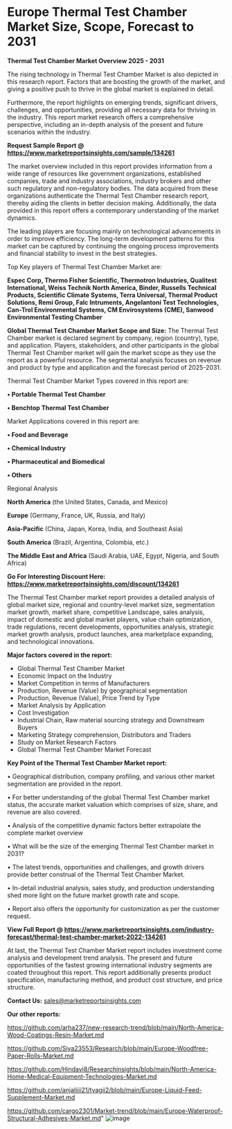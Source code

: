 # Europe Thermal Test Chamber Market Size, Scope, Forecast to 2031

<Strong> Thermal Test Chamber Market Overview 2025 - 2031</strong>

The rising technology in Thermal Test Chamber Market is also depicted in this research report. Factors that are boosting the growth of the market, and giving a positive push to thrive in the global market is explained in detail.

Furthermore, the report highlights on emerging trends, significant drivers, challenges, and opportunities, providing all necessary data for thriving in the industry. This report market research offers a comprehensive perspective, including an in-depth analysis of the present and future scenarios within the industry.

<strong>Request Sample Report @ <a href=https://www.marketreportsinsights.com/sample/134261>https://www.marketreportsinsights.com/sample/134261</a></strong>

The market overview included in this report provides information from a wide range of resources like government organizations, established companies, trade and industry associations, industry brokers and other such regulatory and non-regulatory bodies. The data acquired from these organizations authenticate the Thermal Test Chamber research report, thereby aiding the clients in better decision making. Additionally, the data provided in this report offers a contemporary understanding of the market dynamics.

The leading players are focusing mainly on technological advancements in order to improve efficiency. The long-term development patterns for this market can be captured by continuing the ongoing process improvements and financial stability to invest in the best strategies.

Top Key players of Thermal Test Chamber Market are:

<strong>Espec Corp, Thermo Fisher Scientific, Thermotron Industries, Qualitest International, Weiss Technik North America, Binder, Russells Technical Products, Scientific Climate Systems, Terra Universal, Thermal Product Solutions, Remi Group, Falc Intruments, Angelantoni Test Technologies, Can-Trol Environmental Systems, CM Envirosystems (CME), Sanwood Environmental Testing Chamber</strong>

<strong><b>Global Thermal Test Chamber Market Scope and Size:</b></strong>
The Thermal Test Chamber market is declared segment by company, region (country), type, and application. Players, stakeholders, and other participants in the global Thermal Test Chamber market will gain the market scope as they use the report as a powerful resource. The segmental analysis focuses on revenue and product by type and application and the forecast period of 2025-2031.

Thermal Test Chamber Market Types covered in this report are:

<strong>• Portable Thermal Test Chamber

• Benchtop Thermal Test Chamber</strong>

Market Applications covered in this report are:

<strong>• Food and Beverage

• Chemical Industry

• Pharmaceutical and Biomedical

• Others</strong> 

Regional Analysis

<strong>North America</strong> (the United States, Canada, and Mexico)

<strong>Europe</strong> (Germany, France, UK, Russia, and Italy)

<strong>Asia-Pacific</strong> (China, Japan, Korea, India, and Southeast Asia)

<strong>South America</strong> (Brazil, Argentina, Colombia, etc.)

<strong>The Middle East and Africa</strong> (Saudi Arabia, UAE, Egypt, Nigeria, and South Africa)

<strong>Go For Interesting Discount Here: <a href=https://www.marketreportsinsights.com/discount/134261>https://www.marketreportsinsights.com/discount/134261</a></strong>

The Thermal Test Chamber market report provides a detailed analysis of global market size, regional and country-level market size, segmentation market growth, market share, competitive Landscape, sales analysis, impact of domestic and global market players, value chain optimization, trade regulations, recent developments, opportunities analysis, strategic market growth analysis, product launches, area marketplace expanding, and technological innovations.

<strong><b>Major factors covered in the report:</b></strong>
<ul>
  <li>Global Thermal Test Chamber Market </li>
  <li>Economic Impact on the Industry</li>
  <li>Market Competition in terms of Manufacturers</li>
  <li>Production, Revenue (Value) by geographical segmentation</li>
  <li>Production, Revenue (Value), Price Trend by Type</li>
  <li>Market Analysis by Application</li>
  <li>Cost Investigation</li>
  <li>Industrial Chain, Raw material sourcing strategy and Downstream Buyers</li>
  <li>Marketing Strategy comprehension, Distributors and Traders</li>
  <li>Study on Market Research Factors</li>
  <li>Global Thermal Test Chamber Market Forecast</li>
</ul>

<strong><b>Key Point of the Thermal Test Chamber Market report:</b></strong>

• Geographical distribution, company profiling, and various other market segmentation are provided in the report.

• For better understanding of the global Thermal Test Chamber market status, the accurate market valuation which comprises of size, share, and revenue are also covered.

• Analysis of the competitive dynamic factors better extrapolate the complete market overview

• What will be the size of the emerging Thermal Test Chamber market in 2031?

• The latest trends, opportunities and challenges, and growth drivers provide better construal of the Thermal Test Chamber Market.

• In-detail industrial analysis, sales study, and production understanding shed more light on the future market growth rate and scope.

• Report also offers the opportunity for customization as per the customer request.

<strong><b>View Full Report @ <a href=https://www.marketreportsinsights.com/industry-forecast/thermal-test-chamber-market-2022-134261>https://www.marketreportsinsights.com/industry-forecast/thermal-test-chamber-market-2022-134261</a></b></strong>


At last, the Thermal Test Chamber Market report includes investment come analysis and development trend analysis. The present and future opportunities of the fastest growing international industry segments are coated throughout this report. This report additionally presents product specification, manufacturing method, and product cost structure, and price structure.

<strong>Contact Us:</strong>
sales@marketreportsinsights.com

<strong>Our other reports:</strong>

<a href=https://github.com/arha237/new-research-trend/blob/main/North-America-Wood-Coatings-Resin-Market.md>https://github.com/arha237/new-research-trend/blob/main/North-America-Wood-Coatings-Resin-Market.md</a>

<a href=https://github.com/Siya23553/Research/blob/main/Europe-Woodfree-Paper-Rolls-Market.md>https://github.com/Siya23553/Research/blob/main/Europe-Woodfree-Paper-Rolls-Market.md</a>

<a href=https://github.com/Hindavi8/Researchinsights/blob/main/North-America-Home-Medical-Equipment-Technologies-Market.md>https://github.com/Hindavi8/Researchinsights/blob/main/North-America-Home-Medical-Equipment-Technologies-Market.md</a>

<a href=https://github.com/anjaliiii21/tyagii2/blob/main/Europe-Liquid-Feed-Supplement-Market.md>https://github.com/anjaliiii21/tyagii2/blob/main/Europe-Liquid-Feed-Supplement-Market.md</a>

<a href=https://github.com/cargo2301/Market-trend/blob/main/Europe-Waterproof-Structural-Adhesives-Market.md>https://github.com/cargo2301/Market-trend/blob/main/Europe-Waterproof-Structural-Adhesives-Market.md</a>"
![image](https://github.com/user-attachments/assets/050076c8-4b9b-474a-8b30-c21e81d823fa)
